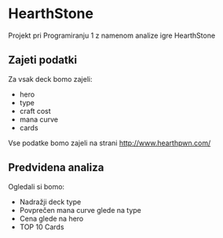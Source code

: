 # HearthStone

Projekt pri Programiranju 1 z namenom analize igre HearthStone

## Zajeti podatki

Za vsak deck bomo zajeli:

* hero
* type
* craft cost
* mana curve
* cards

Vse podatke bomo zajeli na strani http://www.hearthpwn.com/

## Predvidena analiza

Ogledali si bomo:

* Nadražji deck type
* Povprečen mana curve glede na type
* Cena glede na hero
* TOP 10 Cards




